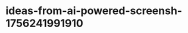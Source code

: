 # ideas-from-ai-powered-screensh-1756241991910
```json [ { "title": "مترجم النصوص من الصور", "description": "أداة تستخدم الذكاء الاصطناعي لترجمة النصوص المستخرجة من الصور إلى لغات متعددة في الوقت الحقيقي.", "mvp_plan": "تطوير واجهة بسيطة لتحميل الصور، استخدام مكتبة OCR لاستخراج النصوص، ثم دمج واجهة برمجة التطبيقات لترجمة النصوص. يمكن استخدام أدوات مثل Google Translate API." }, { "title": "مد...
